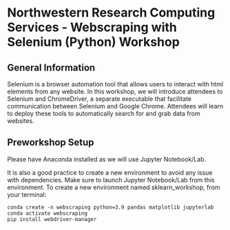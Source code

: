 # Northwestern Research Computing Services - Webscraping with Selenium (Python) Workshop

## General Information
Selenium is a browser automation tool that allows users to interact with html elements from any website. In this workshop, we will introduce attendees to Selenium and ChromeDriver, a separate executable that facilitate communication between Selenium and Google Chrome. Attendees will learn to deploy these tools to automatically search for and grab data from websites.

## Preworkshop Setup
Please have Anaconda installed as we will use Jupyter Notebook/Lab. 

It is also a good practice to create a new environment to avoid any issue with dependencies. Make sure to launch Jupyter Notebook/Lab from this environment. To create a new environment named sklearn_workshop, from your terminal:

```console
conda create -n webscraping python=3.9 pandas matplotlib jupyterlab
conda activate webscraping
pip install webdriver-manager
```

